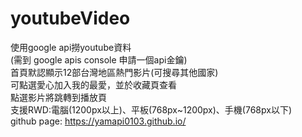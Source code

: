 # youtubeVideo
使用google api撈youtube資料  
(需到 google apis console 申請⼀個api⾦鑰)  
首頁默認顯示12部台灣地區熱門影片(可搜尋其他國家)  
可點選愛心加入我的最愛，並於收藏頁查看  
點選影片將跳轉到播放頁  
支援RWD:電腦(1200px以上)、平板(768px~1200px)、手機(768px以下)  
github page: https://yamapi0103.github.io/
